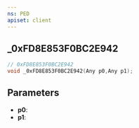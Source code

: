 ```yaml
---
ns: PED
apiset: client
---
```

## _0xFD8E853F0BC2E942

```c
// 0xFD8E853F0BC2E942
void _0xFD8E853F0BC2E942(Any p0,Any p1);
```


## Parameters
* **p0**:
* **p1**:




